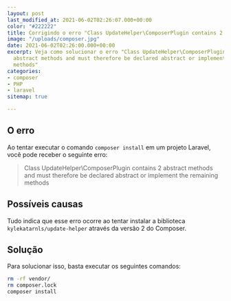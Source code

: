 ```yaml
---
layout: post
last_modified_at: 2021-06-02T02:26:07.000+00:00
color: "#222222"
title: Corrigindo o erro "Class UpdateHelper\ComposerPlugin contains 2 abstract methods..."
image: "/uploads/composer.jpg"
date: 2021-06-02T02:26:00.000+00:00
excerpt: Veja como solucionar o erro "Class UpdateHelper\ComposerPlugin contains 2
  abstract methods and must therefore be declared abstract or implement the remaining
  methods"
categories:
- composer
- PHP
- laravel
sitemap: true

---
```

## O erro

Ao tentar executar o comando `composer install` em um projeto Laravel, você pode receber o seguinte erro:

> Class UpdateHelper\\ComposerPlugin contains 2 abstract methods and must therefore be declared abstract or implement the remaining methods

## Possíveis causas

Tudo indica que esse erro  ocorre ao tentar instalar a biblioteca `kylekatarnls/update-helper` através da versão 2 do Composer.

## Solução

Para solucionar isso, basta executar os seguintes comandos:

```bash
rm -rf vendor/
rm composer.lock
composer install
```